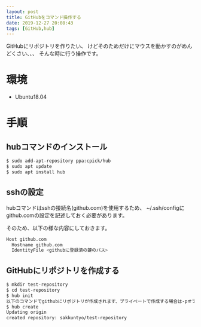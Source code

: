 ```yaml
---
layout: post
title: GitHubをコマンド操作する
date: 2019-12-27 20:08:43
tags: [GitHub,hub]
---
```


GitHubにリポジトリを作りたい、
けどそのためだけにマウスを動かすのがめんどくさい、、、
そんな時に行う操作です。

# 環境

- Ubuntu18.04

# 手順

## hubコマンドのインストール

```bash
$ sudo add-apt-repository ppa:cpick/hub
$ sudo apt update
$ sudo apt install hub
```

## sshの設定

hubコマンドはsshの接続名(github.com)を使用するため、
~/.ssh/configにgithub.comの設定を記述しておく必要があります。

そのため、以下の様な内容にしておきます。

```bash
Host github.com
  Hostname github.com
  IdentityFile <githubに登録済の鍵のパス>
```

## GitHubにリポジトリを作成する

```bash
$ mkdir test-repository
$ cd test-repository
$ hub init
以下のコマンドでgithubにリポジトリが作成されます、プライベートで作成する場合は-pオプションを付けます。
$ hub create
Updating origin
created repository: sakkuntyo/test-repository
```
